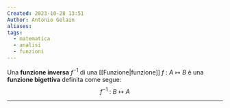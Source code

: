 ```yaml
---
Created: 2023-10-28 13:51
Author: Antonio Gelain
aliases: 
tags:
  - matematica
  - analisi
  - funzioni
---
```


Una **funzione inversa** $f^{-1}$ di una [[Funzione|funzione]] $f\ :\ A \mapsto B$ è una **funzione bigettiva** definita come segue:
$$f^{-1}\ :\ B \mapsto A$$

---

